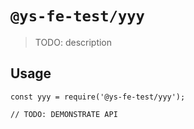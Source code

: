 # `@ys-fe-test/yyy`

> TODO: description

## Usage

```
const yyy = require('@ys-fe-test/yyy');

// TODO: DEMONSTRATE API
```
